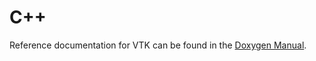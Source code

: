 # C++

Reference documentation for VTK can be found in the [Doxygen Manual](https://vtk.org/doc/nightly/html/).

